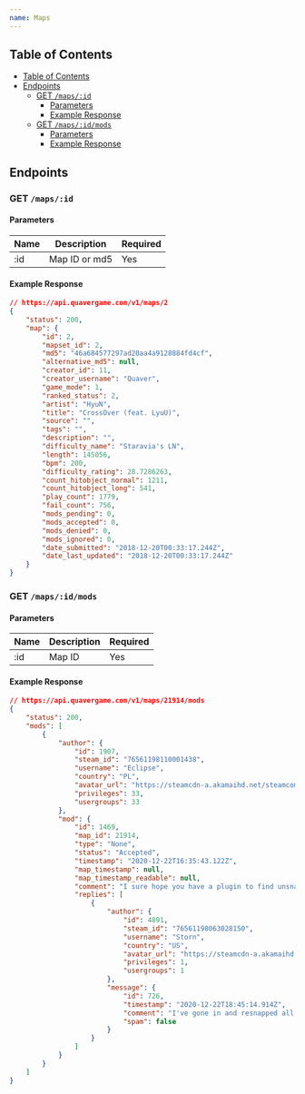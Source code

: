 ```yaml
---
name: Maps
---
```


## Table of Contents

- [Table of Contents](#table-of-contents)
- [Endpoints](#endpoints)
    - [GET `/maps/:id`](#get-%2Fmaps%2F%3Aid)
        - [Parameters](#parameters)
        - [Example Response](#example-response)
    - [GET `/maps/:id/mods`](#get-%2Fmaps%2F%3Aid%2Fmods)
        - [Parameters](#parameters-1)
        - [Example Response](#example-response-1)

## Endpoints

### GET `/maps/:id`

#### Parameters

| Name | Description   | Required |
| ---- | ------------- | -------- |
| :id  | Map ID or md5 | Yes      |

#### Example Response

```json
// https://api.quavergame.com/v1/maps/2
{
    "status": 200,
    "map": {
        "id": 2,
        "mapset_id": 2,
        "md5": "46a684577297ad20aa4a9128884fd4cf",
        "alternative_md5": null,
        "creator_id": 11,
        "creator_username": "Quaver",
        "game_mode": 1,
        "ranked_status": 2,
        "artist": "HyuN",
        "title": "CrossOver (feat. LyuU)",
        "source": "",
        "tags": "",
        "description": "",
        "difficulty_name": "Staravia's LN",
        "length": 145056,
        "bpm": 200,
        "difficulty_rating": 28.7286263,
        "count_hitobject_normal": 1211,
        "count_hitobject_long": 541,
        "play_count": 1779,
        "fail_count": 756,
        "mods_pending": 0,
        "mods_accepted": 0,
        "mods_denied": 0,
        "mods_ignored": 0,
        "date_submitted": "2018-12-20T00:33:17.244Z",
        "date_last_updated": "2018-12-20T00:33:17.244Z"
    }
}
```

### GET `/maps/:id/mods`

#### Parameters

| Name | Description | Required |
| ---- | ----------- | -------- |
| :id  | Map ID      | Yes      |

#### Example Response

```json
// https://api.quavergame.com/v1/maps/21914/mods
{
    "status": 200,
    "mods": [
        {
            "author": {
                "id": 1907,
                "steam_id": "76561198110001438",
                "username": "Eclipse",
                "country": "PL",
                "avatar_url": "https://steamcdn-a.akamaihd.net/steamcommunity/public/images/avatars/d2/d2742de53a334a7575cce63ce254f988263dd2c2_full.jpg",
                "privileges": 33,
                "usergroups": 33
            },
            "mod": {
                "id": 1469,
                "map_id": 21914,
                "type": "None",
                "status": "Accepted",
                "timestamp": "2020-12-22T16:35:43.122Z",
                "map_timestamp": null,
                "map_timestamp_readable": null,
                "comment": "I sure hope you have a plugin to find unsnapped notes because you'll need to rensap over 3000 of them. The column balancing due to (mostly) stream patterning is also quite quirky, with column 2 scoring about 300 notes more than column 1. The SV about 8:06 is understandable, but I'm fairly convinced you give the players too little time to react - what I would do personally is just make it a powerful slowjam to make it fully sightreadable. At the section at `702432|1` the difficulty spike is frankly ridiculous, and even the broken diffcalc shows it. If you want a suggestion for how to map this part, I would recommend 4-note patterns with the last note at the same column as the first, for example [1231], [4134] or [2312], and putting them in a way to balance out column usage. Plays well, and still slightly emphasises the rapid trilling in the song with the return to the same column every third note.",
                "replies": [
                    {
                        "author": {
                            "id": 4891,
                            "steam_id": "76561198063028150",
                            "username": "Storn",
                            "country": "US",
                            "avatar_url": "https://steamcdn-a.akamaihd.net/steamcommunity/public/images/avatars/a6/a60193d22d8078b9c6e8c183c50c70da204aca02_full.jpg",
                            "privileges": 1,
                            "usergroups": 1
                        },
                        "message": {
                            "id": 726,
                            "timestamp": "2020-12-22T18:45:14.914Z",
                            "comment": "I've gone in and resnapped all the notes. Any remaining should be intentional. \r\nI've remade the SV so it should be easier to read, and more predictable. \r\nThe difficulty spike is intentionally. The music there warrants a spike, and i dont think what is there is too unreasonable. The diff calc makes it stand out so much because its overrated, in combination with it being the hardest part of the chart. I feel your suggestions cause the chart to lose more than it gains by being easier. I have at least removed the holds so the section is less stupid to play. ",
                            "spam": false
                        }
                    }
                ]
            }
        }
    ]
}
```
